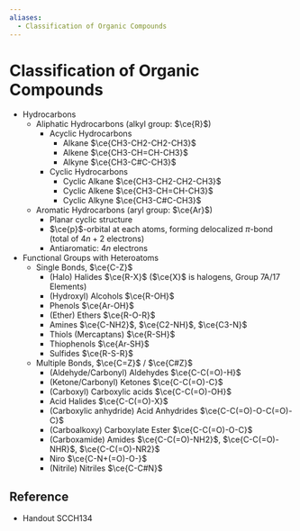 ```yaml
---
aliases:
  - Classification of Organic Compounds
---
```


# Classification of Organic Compounds

- Hydrocarbons
	- Aliphatic Hydrocarbons (alkyl group: $\ce{R}$)
		- Acyclic Hydrocarbons
			- Alkane $\ce{CH3-CH2-CH2-CH3}$
			- Alkene $\ce{CH3-CH=CH-CH3}$
			- Alkyne $\ce{CH3-C#C-CH3}$
		- Cyclic Hydrocarbons
			- Cyclic Alkane $\ce{CH3-CH2-CH2-CH3}$
			- Cyclic Alkene $\ce{CH3-CH=CH-CH3}$
			- Cyclic Alkyne $\ce{CH3-C#C-CH3}$
	- Aromatic Hydrocarbons (aryl group: $\ce{Ar}$)
		- Planar cyclic structure
		- $\ce{p}$-orbital at each atoms, forming delocalized $\pi$-bond (total of $4n+2$ electrons)
		- Antiaromatic: $4n$ electrons
- Functional Groups with Heteroatoms
	- Single Bonds, $\ce{C-Z}$
		- (Halo) Halides $\ce{R-X}$ ($\ce{X}$ is halogens, Group 7A/17 Elements)
		- (Hydroxyl) Alcohols $\ce{R-OH}$
		- Phenols $\ce{Ar-OH}$
		- (Ether) Ethers $\ce{R-O-R}$
		- Amines $\ce{C-NH2}$, $\ce{C2-NH}$, $\ce{C3-N}$
		- Thiols (Mercaptans) $\ce{R-SH}$
		- Thiophenols $\ce{Ar-SH}$
		- Sulfides $\ce{R-S-R}$
	- Multiple Bonds, $\ce{C=Z}$ / $\ce{C#Z}$
		- (Aldehyde/Carbonyl) Aldehydes $\ce{C-C(=O)-H}$
		- (Ketone/Carbonyl) Ketones $\ce{C-C(=O)-C}$
		- (Carboxyl) Carboxylic acids $\ce{C-C(=O)-OH}$
		- Acid Halides $\ce{C-C(=O)-X}$
		- (Carboxylic anhydride) Acid Anhydrides $\ce{C-C(=O)-O-C(=O)-C}$
		- (Carboalkoxy) Carboxylate Ester $\ce{C-C(=O)-O-C}$
		- (Carboxamide) Amides $\ce{C-C(=O)-NH2}$, $\ce{C-C(=O)-NHR}$, $\ce{C-C(=O)-NR2}$
		- Niro $\ce{C-N+(=O)-O-}$
		- (Nitrile) Nitriles $\ce{C-C#N}$

## Reference

- Handout SCCH134

